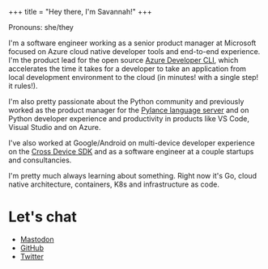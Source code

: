 +++
title = "Hey there, I'm Savannah!"
+++

Pronouns: she/they

I'm a software engineer working as a senior product manager at Microsoft focused on Azure cloud native developer tools and end-to-end experience. I'm the product lead for the open source [Azure Developer CLI](https://github.com/azure/azure-dev), which accelerates the time it takes for a developer to take an application from local development environment to the cloud (in minutes! with a single step! it rules!).

I'm also pretty passionate about the Python community and previously worked as the product manager for the [Pylance language server](https://marketplace.visualstudio.com/items?itemName=ms-python.vscode-pylance) and on Python developer experience and productivity in products like VS Code, Visual Studio and on Azure.

I've also worked at Google/Android on multi-device developer experience on the [Cross Device SDK](https://developer.android.com/guide/topics/connectivity/cross-device-sdk/overview) and as a software engineer at a couple startups and consultancies.

I'm pretty much always learning about something. Right now it's Go, cloud native architecture, containers, K8s and infrastructure as code.

# Let's chat
- [Mastodon](https://fosstodon.org/@savannah)<a rel="me" href="https://fosstodon.org/@savannah"> </a>
- [GitHub](https://github.com/savannahostrowski)
- [Twitter](https://twitter.com/savostrowski)
